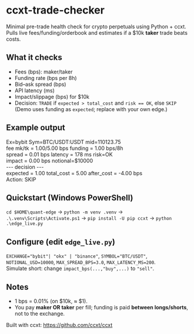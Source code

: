 # ccxt-trade-checker

Minimal pre-trade health check for crypto perpetuals using Python + ccxt.  
Pulls live fees/funding/orderbook and estimates if a $10k **taker** trade beats costs.  

## What it checks
- Fees (bps): maker/taker
- Funding rate (bps per 8h)
- Bid–ask spread (bps)
- API latency (ms)
- Impact/slippage (bps) for $10k
- Decision: `TRADE` if `expected > total_cost` and `risk == OK`, else `SKIP`  
  (Demo uses funding as `expected`; replace with your own edge.)

## Example output
Ex=bybit  Sym=BTC/USDT:USDT  mid=110123.75  
fee mk/tk = 1.00/5.00 bps   funding = 1.00 bps/8h  
spread = 0.01 bps   latency = 178 ms   risk=OK  
impact = 0.00 bps  notional=$10000  
--- decision ---  
expected = 1.00   total_cost = 5.00   after_cost = -4.00 bps  
Action: SKIP

## Quickstart (Windows PowerShell)
`cd $HOME\quant-edge` → `python -m venv .venv` → `.\.venv\Scripts\Activate.ps1` → `pip install -U pip ccxt` → `python .\edge_live.py`

## Configure (edit `edge_live.py`)
`EXCHANGE="bybit"| "okx" | "binance"`, `SYMBOL="BTC/USDT"`, `NOTIONAL_USD=10000`, `MAX_SPREAD_BPS=3.0`, `MAX_LATENCY_MS=200`.  
Simulate short: change `impact_bps(...,"buy",...)` to `"sell"`.

## Notes
- 1 bps = 0.01% (on $10k, ≈ $1).  
- You pay **maker OR taker** per fill; funding is paid **between longs/shorts**, not to the exchange.

Built with ccxt: https://github.com/ccxt/ccxt
